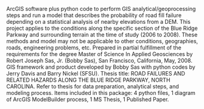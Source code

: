 ArcGIS software plus python code to perform GIS analytical/geoprocessing steps and run a model that describes the probability of road fill failure depending on a statistical analysis of nearby elevations from a DEM. This project applies to the conditions along the specific section of the Blue Ridge Parkway and surrounding terrain at the time of study (2006 to 2008). These methods and model may not be applicable to other conditions, geographies, roads, engineering problems, etc. 
Prepared in partial fulfillment of the requirements for the degree Master of Science In Applied Geosciences by Robert Joseph Sas, Jr. (Bobby Sas), San Francisco, California, May, 2008. 
GIS framework and product developed by Bobby Sas with python codes by Jerry Davis and Barry Nickel (SFSU). 
Thesis title: ROAD FAILURES AND RELATED HAZARDS ALONG THE BLUE RIDGE PARKWAY, NORTH CAROLINA.
Refer to thesis for data preparation, analytical steps, and modeling process.
Items included in this package: 4 python files, 1 diagram of ArcGIS ModelBuilder process, 1 MS Thesis, 1 Published Paper.
